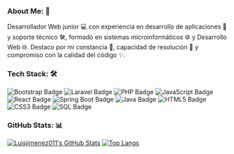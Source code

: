 ### About Me: 👋

Desarrollador Web junior 💻 con experiencia en desarrollo de aplicaciones 🚀 y soporte técnico 🛠️, formado en sistemas microinformáticos ⚙️ y Desarrollo Web 🌐.
Destaco por mi constancia 💪, capacidad de resolución 🤔 y compromiso con la calidad del código ✨.

### Tech Stack: 🛠️

<img src="https://img.shields.io/badge/Bootstrap-563D7C?style=for-the-badge&logo=bootstrap&logoColor=white" alt="Bootstrap Badge">
<img src="https://img.shields.io/badge/Laravel-FF2D20?style=for-the-badge&logo=laravel&logoColor=white" alt="Laravel Badge">
<img src="https://img.shields.io/badge/PHP-777BB4?style=for-the-badge&logo=php&logoColor=white" alt="PHP Badge">
<img src="https://img.shields.io/badge/JavaScript-F7DF1E?style=for-the-badge&logo=javascript&logoColor=black" alt="JavaScript Badge">
<img src="https://img.shields.io/badge/React-61DAFB?style=for-the-badge&logo=react&logoColor=black" alt="React Badge">
<img src="https://img.shields.io/badge/Spring_Boot-6DB33F?style=for-the-badge&logo=spring&logoColor=white" alt="Spring Boot Badge">
<img src="https://img.shields.io/badge/Java-ED8B00?style=for-the-badge&logo=openjdk&logoColor=white" alt="Java Badge">
<img src="https://img.shields.io/badge/HTML5-E34F26?style=for-the-badge&logo=html5&logoColor=white" alt="HTML5 Badge">
<img src="https://img.shields.io/badge/CSS3-1572B6?style=for-the-badge&logo=css3&logoColor=white" alt="CSS3 Badge">
<img src="https://img.shields.io/badge/SQL-F7931E?style=for-the-badge&logo=mysql&logoColor=white" alt="SQL Badge">


### GitHub Stats: 📊

[![Luisjimenez011's GitHub Stats](https://github-readme-stats.vercel.app/api?username=luisjimenez011&show_icons=true&theme=dark)](https://github.com/anuraghazra/github-readme-stats)
[![Top Langs](https://github-readme-stats.vercel.app/api/top-langs/?username=luisjimenez011&layout=compact&theme=dark)](https://github.com/anuraghazra/github-readme-stats)

